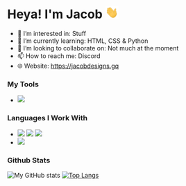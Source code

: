 # Heya! I'm Jacob <img src="https://raw.githubusercontent.com/jacobkre/jacobkre/master/wave.gif" width="30px">


- 👀 I’m interested in: Stuff
- 🌱 I’m currently learning: HTML, CSS & Python
- 💞️ I’m looking to collaborate on: Not much at the moment
- 📫 How to reach me: Discord
- 🌐 Website: https://jacobdesigns.gq

### My Tools

- <img src="https://bit.ly/3hbB7il"></img>

### Languages I Work With

- <img src="https://bit.ly/369pJid"></img> <img src="https://bit.ly/35WZyeu"></img> <img src="https://bit.ly/35Zy8nW"></img>
- <img src="https://bit.ly/2UCwN45"></img>

### Github Stats

![My GitHub stats](https://github-readme-stats.vercel.app/api?username=jacobkre&show_icons=true&theme=dark&bg_color=45,000428,004e92) [![Top Langs](https://github-readme-stats.vercel.app/api/top-langs/?username=jacobkre&theme=dark&bg_color=45,000428,004e92)](https://github.com/jacobkre/github-readme-stats)

